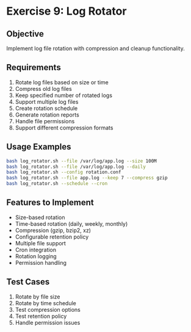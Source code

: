 # Exercise 9: Log Rotator

## Objective
Implement log file rotation with compression and cleanup functionality.

## Requirements
1. Rotate log files based on size or time
2. Compress old log files
3. Keep specified number of rotated logs
4. Support multiple log files
5. Create rotation schedule
6. Generate rotation reports
7. Handle file permissions
8. Support different compression formats

## Usage Examples
```bash
bash log_rotator.sh --file /var/log/app.log --size 100M
bash log_rotator.sh --file /var/log/app.log --daily
bash log_rotator.sh --config rotation.conf
bash log_rotator.sh --file app.log --keep 7 --compress gzip
bash log_rotator.sh --schedule --cron
```

## Features to Implement
- Size-based rotation
- Time-based rotation (daily, weekly, monthly)
- Compression (gzip, bzip2, xz)
- Configurable retention policy
- Multiple file support
- Cron integration
- Rotation logging
- Permission handling

## Test Cases
1. Rotate by file size
2. Rotate by time schedule
3. Test compression options
4. Test retention policy
5. Handle permission issues